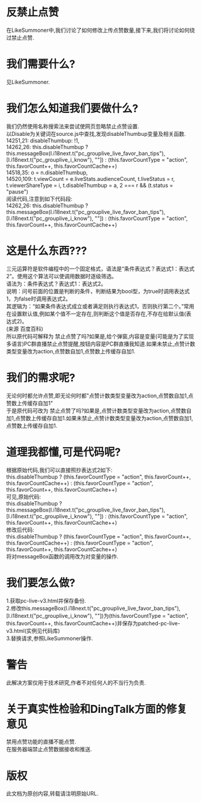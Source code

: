 # 反禁止点赞  
在LikeSummoner中,我们讨论了如何修改上传点赞数量,接下来,我们将讨论如何绕过禁止点赞.  
# 我们需要什么?  
见LikeSummoner.  
# 我们怎么知道我们要做什么?  
我们仍然使用名称搜索法来尝试使网页忽略禁止点赞设置.  
以Disable为关键词在source.js中查找,发现disableThumbup变量及相关函数.  
14251,21:                     disableThumbup: !1,  
14262,26:                     this.disableThumbup ? this.messageBox(I.i18next.t("pc_grouplive_live_favor_ban_tips"), [I.i18next.t("pc_grouplive_i_know"), ""]) : (this.favorCountType = "action", this.favorCount++, this.favorCountCache++)  
14518,35:                             o = n.disableThumbup,  
14520,109:                         t.viewCount = e.liveStats.audienceCount, t.liveStatus = r, t.viewerShareType = i, t.disableThumbup = a, 2 === r && (t.status = "pause")  
阅读代码,注意到如下代码段:  
14262,26:                     this.disableThumbup ? this.messageBox(I.i18next.t("pc_grouplive_live_favor_ban_tips"), [I.i18next.t("pc_grouplive_i_know"), ""]) : (this.favorCountType = "action", this.favorCount++, this.favorCountCache++)  
# 这是什么东西???  
三元运算符是软件编程中的一个固定格式，语法是“条件表达式？表达式1：表达式2”。使用这个算法可以使调用数据时逐级筛选。  
语法为：条件表达式？表达式1：表达式2。  
说明：问号前面的位置是判断的条件，判断结果为bool型，为true时调用表达式1，为false时调用表达式2。  
其逻辑为：“如果条件表达式成立或者满足则执行表达式1，否则执行第二个。”常用在设置默认值,例如某个值不一定存在,则判断这个值是否存在,不存在给默认值(表达式2)。  
(来源 百度百科)  
所以原代码可解释为 禁止点赞了吗?如果是,给个弹窗,内容是变量(可能是为了实现多语言)PC群直播禁止点赞提醒,按钮内容是PC群直播我知道.如果未禁止,点赞计数类型变量改为action,点赞数自加1,点赞数上传缓存自加1.  
# 我们的需求呢?  
无论何时都允许点赞,即无论何时都"点赞计数类型变量改为action,点赞数自加1,点赞数上传缓存自加1"  
于是原代码可改为 禁止点赞了吗?如果是,点赞计数类型变量改为action,点赞数自加1,点赞数上传缓存自加1.如果未禁止,点赞计数类型变量改为action,点赞数自加1,点赞数上传缓存自加1.  
# 道理我都懂,可是代码呢?  
根据原始代码,我们可以直接照抄表达式2如下:  
this.disableThumbup ? (this.favorCountType = "action", this.favorCount++, this.favorCountCache++) : (this.favorCountType = "action", this.favorCount++, this.favorCountCache++)  
可见,原始代码:  
this.disableThumbup ? this.messageBox(I.i18next.t("pc_grouplive_live_favor_ban_tips"), [I.i18next.t("pc_grouplive_i_know"), ""]) : (this.favorCountType = "action", this.favorCount++, this.favorCountCache++)  
修改后代码:  
this.disableThumbup ? (this.favorCountType = "action", this.favorCount++, this.favorCountCache++) : (this.favorCountType = "action", this.favorCount++, this.favorCountCache++)  
将对messageBox函数的调用改为对变量的操作.  
# 我们要怎么做?  
1.获取pc-live-v3.html并保存备份.  
2.修改this.messageBox(I.i18next.t("pc_grouplive_live_favor_ban_tips"), [I.i18next.t("pc_grouplive_i_know"), ""])为(this.favorCountType = "action", this.favorCount++, this.favorCountCache++)并保存为patched-pc-live-v3.html(实例见代码库)  
3.替换请求,参照LikeSummoner操作.  
# 警告  
此解决方案仅用于技术研究,作者不对任何人的不当行为负责.  
# 关于真实性检验和DingTalk方面的修复意见  
禁用点赞功能的直播不能点赞.  
在服务器端禁止点赞数据接收和推送.  
# 版权  
此文档为原创内容,转载请注明原始URL.  